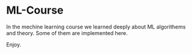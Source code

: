 # ML-Course


In the mechine learning course we learned deeply about ML algorithems and theory. 
Some of them are implemented here. 

Enjoy. 


